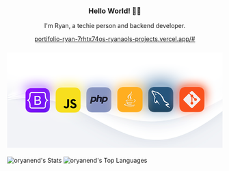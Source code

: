 <h3 align="center"> Hello World! 👨‍💻 </h3>

<p align="center"> I'm Ryan, a techie person and backend developer.</p>

<p  align="center">
<a href="https://portifolio-ryan-7rhtx74os-ryanaols-projects.vercel.app/#">portifolio-ryan-7rhtx74os-ryanaols-projects.vercel.app/#</a>
</p>

<h3 align="center"><img src="https://github.com/oryanend/oryanend/blob/main/assets/tecnologys.png" alt="skills"/></h3>

![oryanend's Stats](https://github-readme-stats.vercel.app/api?username=oryanend&theme=vue&show_icons=true&hide_border=true&count_private=true)
![oryanend's Top Languages](https://github-readme-stats.vercel.app/api/top-langs/?username=oryanend&theme=vue&show_icons=true&hide_border=true&layout=compact)
